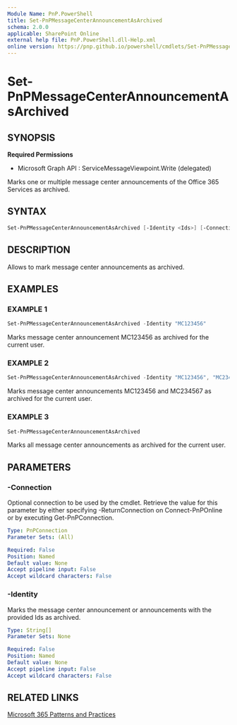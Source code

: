 ```yaml
---
Module Name: PnP.PowerShell
title: Set-PnPMessageCenterAnnouncementAsArchived
schema: 2.0.0
applicable: SharePoint Online
external help file: PnP.PowerShell.dll-Help.xml
online version: https://pnp.github.io/powershell/cmdlets/Set-PnPMessageCenterAnnouncementAsArchived.html
---
```

 
# Set-PnPMessageCenterAnnouncementAsArchived

## SYNOPSIS

**Required Permissions**

  * Microsoft Graph API : ServiceMessageViewpoint.Write (delegated)

Marks one or multiple message center announcements of the Office 365 Services as archived.

## SYNTAX

```powershell
Set-PnPMessageCenterAnnouncementAsArchived [-Identity <Ids>] [-Connection <PnPConnection>] 
```

## DESCRIPTION

Allows to mark message center announcements as archived.

## EXAMPLES

### EXAMPLE 1
```powershell
Set-PnPMessageCenterAnnouncementAsArchived -Identity "MC123456"
```

Marks message center announcement MC123456 as archived for the current user.

### EXAMPLE 2
```powershell
Set-PnPMessageCenterAnnouncementAsArchived -Identity "MC123456", "MC234567"
```

Marks message center announcements MC123456 and MC234567 as archived for the current user.

### EXAMPLE 3
```powershell
Set-PnPMessageCenterAnnouncementAsArchived
```

Marks all message center announcements as archived for the current user.

## PARAMETERS

### -Connection
Optional connection to be used by the cmdlet. Retrieve the value for this parameter by either specifying -ReturnConnection on Connect-PnPOnline or by executing Get-PnPConnection.

```yaml
Type: PnPConnection
Parameter Sets: (All)

Required: False
Position: Named
Default value: None
Accept pipeline input: False
Accept wildcard characters: False
```

### -Identity
Marks the message center announcement or announcements with the provided Ids as archived.

```yaml
Type: String[]
Parameter Sets: None

Required: False
Position: Named
Default value: None
Accept pipeline input: False
Accept wildcard characters: False
```

## RELATED LINKS

[Microsoft 365 Patterns and Practices](https://aka.ms/m365pnp)